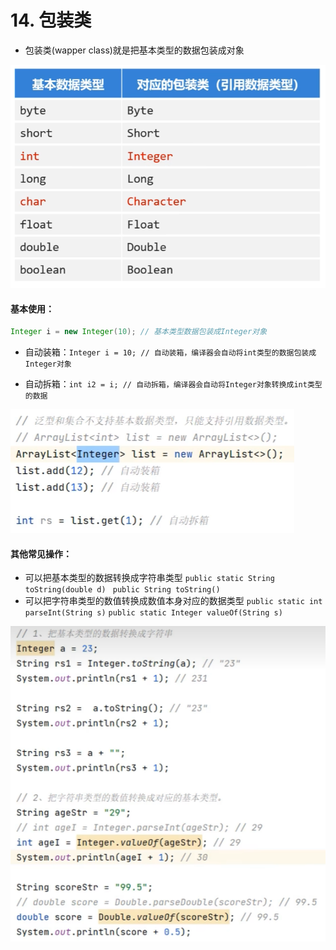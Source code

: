 # 14. 包装类

- 包装类(wapper class)就是把基本类型的数据包装成对象

![alt text](image-62.png)

#### 基本使用：

  ```java
  Integer i = new Integer(10); // 基本类型数据包装成Integer对象
  ```


- 自动装箱：```Integer i = 10; // 自动装箱，编译器会自动将int类型的数据包装成Integer对象```

- 自动拆箱：```int i2 = i; // 自动拆箱，编译器会自动将Integer对象转换成int类型的数据```

![alt text](image-63.png)

#### 其他常见操作：

- 可以把基本类型的数据转换成字符串类型
    ```public static String toString(double d) ```
    ```public String toString()```
- 可以把字符串类型的数值转换成数值本身对应的数据类型
    ```public static int parseInt(String s)```
    ```public static Integer valueOf(String s)```

![alt text](image-64.png)